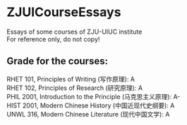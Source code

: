 # ZJUICourseEssays
Essays of some courses of ZJU-UIUC institute  
For reference only, do not copy!  
## Grade for the courses:  
RHET 101, Principles of Writing (写作原理): A  
RHET 102, Principles of Research (研究原理): A  
PHIL 2001, Introduction to the Principle (马克思主义原理): A-  
HIST 2001, Modern Chinese History (中国近现代史纲要): A  
UNWL 316, Modern Chinese Literature (现代中国文学): A  
